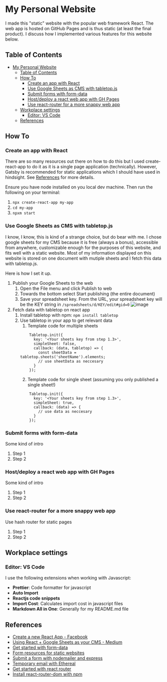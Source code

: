 # My Personal Website

I made this "static" website with the popular web framework React. The web app is hosted on GitHub Pages and is thus static (at least the final product). I discuss how I implemented various features for this website below.

## Table of Contents

- [My Personal Website](#my-personal-website)
  - [Table of Contents](#table-of-contents)
  - [How To](#how-to)
    - [Create an app with React](#create-an-app-with-react)
    - [Use Google Sheets as CMS with tabletop.js](#use-google-sheets-as-cms-with-tabletopjs)
    - [Submit forms with form-data](#submit-forms-with-form-data)
    - [Host/deploy a react web app with GH Pages](#hostdeploy-a-react-web-app-with-gh-pages)
    - [Use react-router for a more snappy web app](#use-react-router-for-a-more-snappy-web-app)
  - [Workplace settings](#workplace-settings)
    - [Editor: VS Code](#editor-vs-code)
  - [References](#references)

## How To

### Create an app with React

There are so many resources out there on how to do this but I used create-react-app to do it as it is a single page application (technically). However, Gatsby is recommended for static applications which I should have used in hindsight. See [References](#references) for more details.

Ensure you have node installed on you local dev machine. Then run the following on your terminal:

1. `npx create-react-app my-app`
2. `cd my-app`
3. `npxm start`

### Use Google Sheets as CMS with tabletop.js

I know, I know, this is kind of a strange choice, but do bear with me. I chose google sheets for my CMS because it is free (always a bonus), accessible from anywhere, customizable enough for the purposes of this website, and fits well with a static website. Most of my information displayed on this website is stored on one document with mutiple sheets and I fetch this data with tabletop.js.

Here is how I set it up.

1. Publish your Google Sheets to the web
   1. Open the File menu and click Publish to web
   2. Towards the bottom select Start publishing (the entire document)
   3. Save your spreadsheet key. From the URL, your spreadsheet key will be the KEY string in `/spreadsheets/d/KEY/edit#gid=0`
      ![image](https://miro.medium.com/max/2694/1*uTBIqOEH8f5JeQHTYHyBKg.png)
2. Fetch data with tabletop on react app
   1. Install tabletop with npm: `npm install tabletop`
   2. Use tabletop in your app to get relevant data
      1. Template code for multiple sheets
      ```
          Tabletop.init({
            key: '<Your sheets key from step 1.3>',
            simpleSheet: false,
            callback: (data, tabletop) => {
              const sheetData = tabletop.sheets('sheetName').elements;
              // use sheetData as neccesary
            }
          });
      ```
      2. Template code for single sheet (assuming you only published a single sheet!)
      ```
          Tabletop.init({
            key: '<Your sheets key from step 1.3>',
            simpleSheet: true,
            callback: (data) => {
              // use data as neccesary
            }
          });
      ```

### Submit forms with form-data

Some kind of intro

1. Step 1
2. Step 2

### Host/deploy a react web app with GH Pages

Some kind of intro

1. Step 1
2. Step 2

### Use react-router for a more snappy web app

Use hash router for static pages

1. Step 1
2. Step 2

## Workplace settings

### Editor: VS Code

I use the following extensions when working with Javascript:

- **Prettier**: Code formatter for javascript
- **Auto Import**
- **Reactjs code snippets**
- **Import Cost**: Calculates import cost in javascript files
- **Markdown All in One**: Generally for my README.md file

## References

- [Create a new React App - Facebook](https://reactjs.org/docs/create-a-new-react-app.html)
- [Using React + Google Sheets as your CMS - Medium](https://medium.com/@ryan.mcnierney/using-react-google-sheets-as-your-cms-294c02561d59)
- [Get started with form-data](https://www.form-data.com/?form=86cf0c10-a4a4-4dff-8bf2-c6518c1d9cfe)
- [Form resources for static websites](https://gridsome.org/docs/guide-forms/)
- [Submit a form with nodemailer and express](https://www.youtube.com/watch?v=EPnBO8HgyRU)
- [Temporary email with Ethereal](https://ethereal.email/create)
- [Get started with react router](https://reacttraining.com/react-router/web/example/basic)
- [Install react-router-dom with npm](https://www.npmjs.com/package/react-router-dom)
